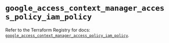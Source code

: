 # `google_access_context_manager_access_policy_iam_policy`

Refer to the Terraform Registry for docs: [`google_access_context_manager_access_policy_iam_policy`](https://registry.terraform.io/providers/hashicorp/google-beta/6.13.0/docs/resources/google_access_context_manager_access_policy_iam_policy).
